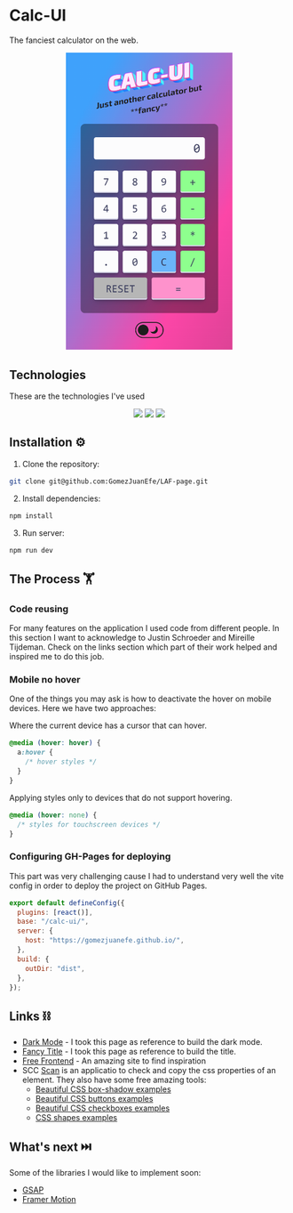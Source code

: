 # Calc-UI

The fanciest calculator on the web.

<div align="center">
  <img src="./screenshot.png" alt="screenshot" width="300" >
</div>

## Technologies

These are the technologies I've used

<div align="center">
  <img src="https://cdn.jsdelivr.net/gh/devicons/devicon/icons/react/react-original-wordmark.svg" width="70" />
  <img src="https://cdn.jsdelivr.net/gh/devicons/devicon/icons/typescript/typescript-original.svg" width="70" />
  <img src="https://cdn.jsdelivr.net/gh/devicons/devicon/icons/sass/sass-original.svg" width="70" />
</div>

## Installation ⚙️

1. Clone the repository:

```bash
git clone git@github.com:GomezJuanEfe/LAF-page.git
```

2. Install dependencies:

```bash
npm install
```

3. Run server:

```bash
npm run dev
```

## The Process 🏋️

### Code reusing

For many features on the application I used code from different people. In this section I want to acknowledge to Justin Schroeder and Mireille Tijdeman. Check on the links section which part of their work helped and inspired me to do this job.

### Mobile no hover

One of the things you may ask is how to deactivate the hover on mobile devices. Here we have two approaches:

Where the current device has a cursor that can hover.

```css
@media (hover: hover) {
  a:hover {
    /* hover styles */
  }
}
```

Applying styles only to devices that do not support hovering.

```css
@media (hover: none) {
  /* styles for touchscreen devices */
}
```

### Configuring GH-Pages for deploying

This part was very challenging cause I had to understand very well the vite config in order to deploy the project on GitHub Pages.

```javascript
export default defineConfig({
  plugins: [react()],
  base: "/calc-ui/",
  server: {
    host: "https://gomezjuanefe.github.io/",
  },
  build: {
    outDir: "dist",
  },
});
```

## Links ⛓️

- [Dark Mode](https://codepen.io/justin-schroeder/pen/zYyVvxQ) - I took this page as reference to build the dark mode.
- [Fancy Title](https://codepen.io/mireille1306/pen/BawdXzY) - I took this page as reference to build the title.
- [Free Frontend](https://freefrontend.com/) - An amazing site to find inspiration
- SCC [Scan](https://getcssscan.com/) is an applicatio to check and copy the css properties of an element. They also have some free amazing tools:
  - [Beautiful CSS box-shadow examples](https://getcssscan.com/css-box-shadow-examples)
  - [Beautiful CSS buttons examples](https://getcssscan.com/css-buttons-examples)
  - [Beautiful CSS checkboxes examples](https://getcssscan.com/css-checkboxes-examples)
  - [CSS shapes examples](https://getcssscan.com/css-shapes)

## What's next ⏭️

Some of the libraries I would like to implement soon:

- [GSAP](https://gsap.com)
- [Framer Motion](https://www.framer.com/motion/)
